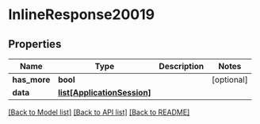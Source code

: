 # InlineResponse20019

## Properties
Name | Type | Description | Notes
------------ | ------------- | ------------- | -------------
**has_more** | **bool** |  | [optional] 
**data** | [**list[ApplicationSession]**](ApplicationSession.md) |  | 

[[Back to Model list]](../README.md#documentation-for-models) [[Back to API list]](../README.md#documentation-for-api-endpoints) [[Back to README]](../README.md)


